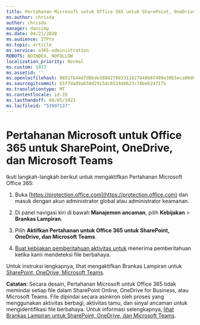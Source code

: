 ```yaml
---
title: Pertahanan Microsoft untuk Office 365 untuk SharePoint, OneDrive, dan Microsoft Teams
ms.author: chrisda
author: chrisda
manager: dansimp
ms.date: 04/21/2020
ms.audience: ITPro
ms.topic: article
ms.service: o365-administration
ROBOTS: NOINDEX, NOFOLLOW
localization_priority: Normal
ms.custom: 1037
ms.assetid: ''
ms.openlocfilehash: 9051fb44d7d6bde388d279b3311627848b6f499e30b5eca00d6a47cef105fb77
ms.sourcegitcommit: b5f7da89a650d2915dc652449623c78be6247175
ms.translationtype: MT
ms.contentlocale: id-ID
ms.lasthandoff: 08/05/2021
ms.locfileid: "53997137"
---
```

# <a name="microsoft-defender-for-office-365-for-sharepoint-onedrive-and-microsoft-teams"></a>Pertahanan Microsoft untuk Office 365 untuk SharePoint, OneDrive, dan Microsoft Teams

Ikuti langkah-langkah berikut untuk mengaktifkan Pertahanan Microsoft Office 365:

1. Buka [https://protection.office.com](https://protection.office.com) dan masuk dengan akun administrator global atau administrator keamanan.

2. Di panel navigasi kiri di bawah **Manajemen ancaman**, pilih **Kebijakan** \> **Brankas Lampiran**.

3. Pilih **Aktifkan Pertahanan untuk Office 365 untuk SharePoint, OneDrive, dan Microsoft Teams**.

4. [Buat kebijakan pemberitahuan aktivitas untuk](/microsoft-365/compliance/create-activity-alerts) menerima pemberitahuan ketika kami mendeteksi file berbahaya.

Untuk instruksi lengkapnya, lihat mengaktifkan Brankas Lampiran untuk [SharePoint, OneDrive, Microsoft Teams](/microsoft-365/security/office-365-security/turn-on-atp-for-spo-odb-and-teams).

**Catatan**: Secara desain, Pertahanan Microsoft untuk Office 365 tidak memindai setiap file dalam SharePoint Online, OneDrive for Business, atau Microsoft Teams. File dipindai secara asinkron oleh proses yang menggunakan aktivitas berbagi, aktivitas tamu, dan sinyal ancaman untuk mengidentifikasi file berbahaya. Untuk informasi selengkapnya, [lihat Brankas Lampiran untuk SharePoint, OneDrive, dan Microsoft Teams](/microsoft-365/security/office-365-security/atp-for-spo-odb-and-teams).

